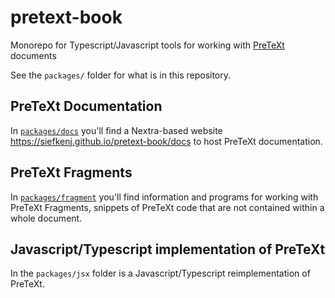 # pretext-book
Monorepo for Typescript/Javascript tools for working with [PreTeXt](https://github.com/PreTeXtBook/pretext/) documents

See the `packages/` folder for what is in this repository.

## PreTeXt Documentation

In [`packages/docs`](packages/docs) you'll find a Nextra-based website https://siefkenj.github.io/pretext-book/docs to host PreTeXt documentation.

## PreTeXt Fragments

In [`packages/fragment`](packages/fragment) you'll find information and programs for working with PreTeXt Fragments,
snippets of PreTeXt code that are not contained within a whole document.

## Javascript/Typescript  implementation of PreTeXt
In the `packages/jsx` folder is a Javascript/Typescript reimplementation of PreTeXt.
